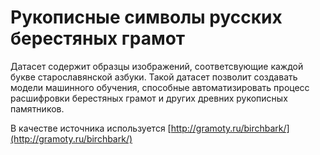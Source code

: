 # Рукописные символы русских берестяных грамот
Датасет содержит образцы изображений, соответсвующие каждой букве старославянской азбуки.
Такой датасет позволит создавать модели машинного обучения, способные автоматизировать процесс расшифровки берестяных грамот и других древних рукописных памятников.

В качестве источника используется [http://gramoty.ru/birchbark/](http://gramoty.ru/birchbark/)